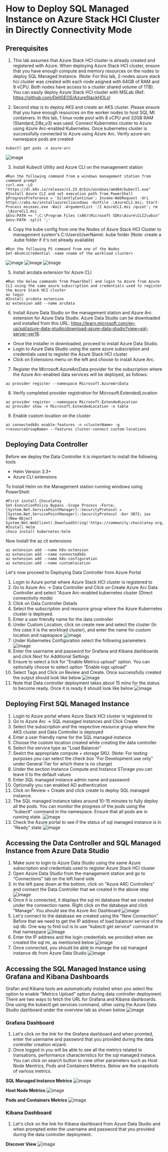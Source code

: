 # How to Deploy SQL Managed Instance on Azure Stack HCI Cluster in Directly Connectivity Mode #
## Prerequisites ##
1. This lab assumes that Azure Stack HCI cluster is already created and registered with Azure. When deploying Azure Stack HCI cluster, ensure that you have enough compute and memory resources on the nodes to deploy SQL Managed Instance. (Note: For this lab, 2-nodes azure stack hci cluster was created with each node asigned with 64GB of RAM and 8 vCPU. Both nodes have access to a cluster shared volume of 1TB). You can easily deploy Azure Stack HCI cluster with MSLab (Ref: https://github.com/DellGEOS/AzureStackHOLs)

2. Second step is to deploy AKS and create an AKS cluster. Please ensure that you have enough resources on the worker nodes to host SQL MI containers. In this lab, 1 linux node pool with 8 vCPU and 32GB RAM (Standard_D8s_v3) was used. Connect Kubernetes cluster to Azure using Azure Arc-enabled Kubernetes.
Once kubernetes cluster is successfully connected to Azure using Azure Arc. Verify azure-arc namespace pods are created
```
kubectl get pods -n azure-arc
```
![image](https://user-images.githubusercontent.com/49147976/201471181-b7869a43-be75-4c33-ba1c-832fb04dfbd4.png)

3. Install Kubectl Utility and Azure CLI on the management station
```
#Run the following command from a windows management station from command prompt
curl.exe -LO "https://dl.k8s.io/release/v1.25.0/bin/windows/amd64/kubectl.exe"
#Install Azure CLI and set execution path from PowerShell
$ProgressPreference = 'SilentlyContinue'; Invoke-WebRequest -Uri https://aka.ms/installazurecliwindows -OutFile .\AzureCLI.msi; Start-Process msiexec.exe -Wait -ArgumentList '/I AzureCLI.msi /quiet'; rm .\AzureCLI.msi
$Env:PATH += ";C:\Program Files (x86)\Microsoft SDKs\Azure\CLI2\wbin"
$env:PATH -split ';'
```
4. Copy the kube config from one the Nodes of Azure Stack HCI Cluster to management system's C:\Users\UserName\ .kube folder (Note: create a .kube folder if it's not already available)

```
#Run the following PS command from one of the Nodes
Get-AksHciCredential -name <name of the workload cluster>
```
![image](https://user-images.githubusercontent.com/49147976/201463449-631317a6-d6a2-4d1c-a314-bddf07eb74e0.png)
![image](https://user-images.githubusercontent.com/49147976/201464381-b7adb832-43bc-4432-a602-fba0b3600627.png)
![image](https://user-images.githubusercontent.com/49147976/201465681-e7a745f5-0c66-429e-a22f-f362dcea2b18.png)

5. Install arcdata extension for Azure CLI
```
#Run the below commands from PowerShell and login to Azure from Azure CLI using the same azure subscription and credentials used to register the Azure Stack HCI cluster
az login
#Install arcdata extension
az extension add --name arcdata
```
6. Install Azure Data Studio on the management station and Azure Arc extension for Azure Data Studio. Azure Data Studio can be downloaded and installed from this URL: https://learn.microsoft.com/en-us/sql/azure-data-studio/download-azure-data-studio?view=sql-server-ver16. 
- Once the installer in downloaded, proceed to install Azure Data Studio.
- Login to Azure Data Studio using the same azure subscription and credentials used to register the Azure Stack HCI cluster
- Click on Extensions menu on the left and choose to install Azure Arc.

7. Register the Microsoft.AzureArcData provider for the subscription where the Azure Arc-enabled data services will be deployed, as follows:
```
az provider register --namespace Microsoft.AzureArcData
```

8. Verify completed provider registration for Microsoft.ExtendedLocation
```
az provider register --namespace Microsoft.ExtendedLocation
az provider show -n Microsoft.ExtendedLocation -o table
```

9. Enable custom location on the cluster
```
az connectedk8s enable-features -n <clusterName> -g <resourceGroupName> --features cluster-connect custom-locations
```
## Deploying Data Controller ##
Before we deploy the Data Controller it is important to install the following tools
- Helm Version 3.3+
- Azure CLI extensions

To Install Helm on the Management station running windows using PowerShell:
```
#First install Chocolatey
Set-ExecutionPolicy Bypass -Scope Process -Force; [System.Net.ServicePointManager]::SecurityProtocol = [System.Net.ServicePointManager]::SecurityProtocol -bor 3072; iex ((New-Object System.Net.WebClient).DownloadString('https://community.chocolatey.org/install.ps1'))
#Install Helm
choco install kubernetes-helm
```
Now Install the az cli extensions
```
az extension add --name k8s-extension
az extension add --name connectedk8s
az extension add --name k8s-configuration
az extension add --name customlocation
```

Let's now proceed to Deploying Data Controller from Azure Portal

1. Login to Azure portal where Azure Stack HCI cluster is registered to
2. Go to Azure Arc -> Data Controller and Click on Create Azure Arc Data Controller and select "Azure Arc-enabled kubernetes cluster (Direct connectivity mode)
3. Click on Data Controller Details
4. Select the subscription and resource group where the Azure Kubernetes cluster is deployed.
5. Enter a user friendly name for the data controller
6. Under Custom Location, click on create new and select the cluster (In this case it is the workload cluster), and enter the name for custom location and napespace
   ![image](https://user-images.githubusercontent.com/49147976/201472816-75fa6386-69fe-45fc-8896-0bee4afa9796.png)
7. Under Kubernetes Configuration select the following parameters
   ![image](https://user-images.githubusercontent.com/49147976/201472887-09e51f08-df1d-4cf2-bd0e-44501c84cb20.png)
8. Enter the username and password for Grafana and Kibana dashboards and click Next for Additional Settings
9. Ensure to select a tick for "Enable Metrics upload" option. You can optionally choose to select option "Enable logs upload"
10. Select Tags and Click on Review and Create. Once successfully created the output should look like below
![image](https://user-images.githubusercontent.com/49147976/201474825-4bd4d3af-229d-49f2-a9d3-2929f0dabf75.png)
11. Note that Data controller deployment takes about 15 mins for the status to become ready. Once it is ready it should look like below
![image](https://user-images.githubusercontent.com/49147976/201475383-6240d568-ff76-4ba6-8a28-c53fe323bed9.png)

## Deploying First SQL Managed Instance ###
1. Login to Azure portal where Azure Stack HCI cluster is registered to
2. Go to Azure Arc -> SQL managed instances and Click Create
3. Select the subscription and the respective resource group where the AKS cluster and Data Controller is deployed
4. Enter a user friendly name for the SQL managed instance
5. Choose the custom location created while creating the data controller
6. Select the service type as "Load Balancer"
7. Seelct the appropriate compute + storage SKU. (Note: For testing purposes you can select the check box "For Development use only" under General Tier for which there is no charge)
8. Under the section Instance Compute and Instance STorage you can leave it to the default values
9. Enter SQL managed instance admin name and password
10. Optionally you can enabled AD authentication
11. Click on Review + Create and click create to deploy SQL managed instance.
12. The SQL managed instance takes around 10-15 minutes to fully deploy all the pods. You can monitor the progress of the pods using the "kubectl" command in the namespace. Ensure that all pods are in running state.
![image](https://user-images.githubusercontent.com/49147976/201503098-4196ae32-de4d-4c65-8988-af5a58b9aab9.png)
13. Check the Azure portal to see if the status of sql managed instance is in "Ready" state
![image](https://user-images.githubusercontent.com/49147976/201503221-c035fa2f-0cb0-4229-b58e-cb83b14f15f6.png)

## Accessing the Data Controller and SQL Managed Instance from Azure Data Studio
1. Make sure to login to Azure Data Studio using the same Azure subscription and credentials used to register Azure Stack HCi cluster
2. Open Azure Data Studio from the management station and go to "Connections" tab on the left hand side
3. In the left pane down at the bottom, click on "Azure ARC Controllers" and connect the Data Controller that we created in the above step
![image](https://user-images.githubusercontent.com/49147976/201503439-4dbedc14-6087-48a3-9da1-e1eaa88d0942.png)
4. Once it is connected, it displays the sql mi database that we created under the connection name. Right click on the database and click "Manage". You should see the Azure Arc Dashboard
![image](https://user-images.githubusercontent.com/49147976/201503562-df11fe80-0890-4ec8-925b-4471262febe9.png)
5. Let's connect to the database we created using the "New Connection". Before that we need to get the IP address of load balancer service of the sql db. One way to find out is to use "kubectl get service" command in that namespace
![image](https://user-images.githubusercontent.com/49147976/201503793-d6ef46e8-3dd4-467c-bcc1-179aec97e690.png)
6. Enter the IP address and the login credentials we provided when we created the sql mi, as mentioned below
![image](https://user-images.githubusercontent.com/49147976/201503990-116ea571-ae9a-4d79-afb5-f13d43ae858f.png)
7. Once connected, you should be able to manage the sql managed instance db from Azure Data Studio
![image](https://user-images.githubusercontent.com/49147976/201826150-ccc4494c-c041-4391-907d-f6203480a212.png)

## Accessing the SQL Managed Instance using Grafana and Kibana Dashboards
Grafan and Kibana tools are automatically installed when you select the option to enable "Metrics Upload" option during data controller deployment. There are two ways to fetch the URL for Grafana and Kibana dashboards. One using the kubectl get services command, other using the Azure Data Studio dashboard under the overview tab as shown below
![image](https://user-images.githubusercontent.com/49147976/201827922-c5451773-f503-462a-a786-7ef32f80dea0.png)
### Grafana Dashboard ###
1. Let's click on the link for the Grafana dashboard and when promted, enter the username and password that you provided during the data controller creation wizard. 
2. Once logged in you will be able to see all the metrics related to transations, performance characteristics for the sql managed instace. You can click on search button to view other parameters such as Host Node Mentrics, Pods and Containers Metrics. Below are the snapshots of various metrics.

**SQL Managed Instance Metrics**
![image](https://user-images.githubusercontent.com/49147976/201828856-732519b1-e487-4db4-aff3-a6ea533efa23.png)

**Host Node Metrics**
![image](https://user-images.githubusercontent.com/49147976/201829089-67e6751f-3a44-4ec7-878c-033b17da00bb.png)

**Pods and Containers Metrics**
![image](https://user-images.githubusercontent.com/49147976/201829238-d1d4e1d5-42f5-414c-a897-592c07c89553.png)
### Kibana Dashboard ###
1. Let's click on the link for Kibana dashboard from Azure Data Studio and when prompted enter the username and password that you provided during the data controller deployment. 

**Discover View**
![image](https://user-images.githubusercontent.com/49147976/201830231-a8511a5a-0e89-4491-946c-53f96f5bfa0e.png)



